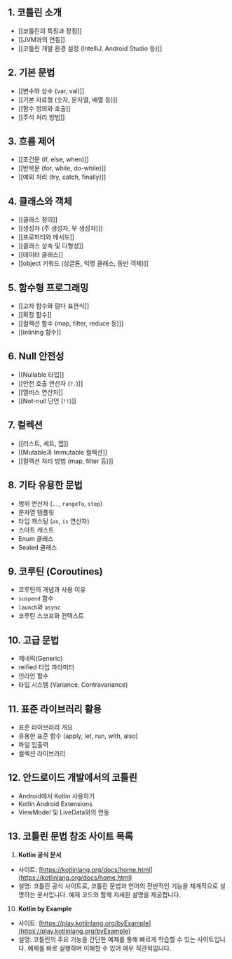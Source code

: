 ## 1. 코틀린 소개

- [[코틀린의 특징과 장점]]
- [[JVM과의 연동]]
- [[코틀린 개발 환경 설정 (IntelliJ, Android Studio 등)]]

## 2. 기본 문법

- [[변수와 상수 (var, val)]]
- [[기본 자료형 (숫자, 문자열, 배열 등)]]
- [[함수 정의와 호출]]
- [[주석 처리 방법]]

## 3. 흐름 제어

- [[조건문 (if, else, when)]]
- [[반복문 (for, while, do-while)]]
- [[예외 처리 (try, catch, finally)]]

## 4. 클래스와 객체

- [[클래스 정의]]
- [[생성자 (주 생성자, 부 생성자)]]
- [[프로퍼티와 메서드]]
- [[클래스 상속 및 다형성]]
- [[데이터 클래스]]
- [[object 키워드 (싱글톤, 익명 클래스, 동반 객체)]]

## 5. 함수형 프로그래밍

- [[고차 함수와 람다 표현식]]
- [[확장 함수]]
- [[컬렉션 함수 (map, filter, reduce 등)]]
- [[inlining 함수]]

## 6. Null 안전성

- [[Nullable 타입]]
- [[안전 호출 연산자 (`?.`)]]
- [[엘비스 연산자]]
- [[Not-null 단언 (`!!`)]]

## 7. 컬렉션

- [[리스트, 세트, 맵]]
- [[Mutable과 Immutable 컬렉션]]
- [[컬렉션 처리 방법 (map, filter 등)]]

## 8. 기타 유용한 문법

- 범위 연산자 (`..`, `rangeTo`, `step`)
- 문자열 템플릿
- 타입 캐스팅 (`as`, `is` 연산자)
- 스마트 캐스트
- Enum 클래스
- Sealed 클래스

## 9. 코루틴 (Coroutines)

- 코루틴의 개념과 사용 이유
- `suspend` 함수
- `launch`와 `async`
- 코루틴 스코프와 컨텍스트

## 10. 고급 문법

- 제네릭(Generic)
- reified 타입 파라미터
- 인라인 함수
- 타입 시스템 (Variance, Contravariance)

## 11. 표준 라이브러리 활용

- 표준 라이브러리 개요
- 유용한 표준 함수 (apply, let, run, with, also)
- 파일 입출력
- 컬렉션 라이브러리

## 12. 안드로이드 개발에서의 코틀린

- Android에서 Kotlin 사용하기
- Kotlin Android Extensions
- ViewModel 및 LiveData와의 연동

## 13. 코틀린 문법 참조 사이트 목록

1. **Kotlin 공식 문서**

- 사이트: [https://kotlinlang.org/docs/home.html](https://kotlinlang.org/docs/home.html)
- 설명: 코틀린 공식 사이트로, 코틀린 문법과 언어의 전반적인 기능을 체계적으로 설명하는 문서입니다. 예제 코드와 함께 자세한 설명을 제공합니다.

10. **Kotlin by Example**

- 사이트: [https://play.kotlinlang.org/byExample](https://play.kotlinlang.org/byExample)
- 설명: 코틀린의 주요 기능을 간단한 예제를 통해 빠르게 학습할 수 있는 사이트입니다. 예제를 바로 실행하며 이해할 수 있어 매우 직관적입니다.
